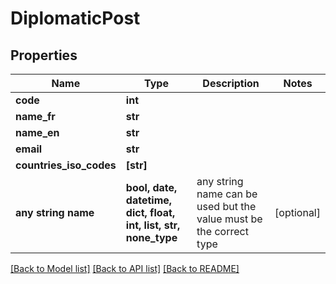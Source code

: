 # DiplomaticPost


## Properties
Name | Type | Description | Notes
------------ | ------------- | ------------- | -------------
**code** | **int** |  | 
**name_fr** | **str** |  | 
**name_en** | **str** |  | 
**email** | **str** |  | 
**countries_iso_codes** | **[str]** |  | 
**any string name** | **bool, date, datetime, dict, float, int, list, str, none_type** | any string name can be used but the value must be the correct type | [optional]

[[Back to Model list]](../README.md#documentation-for-models) [[Back to API list]](../README.md#documentation-for-api-endpoints) [[Back to README]](../README.md)


